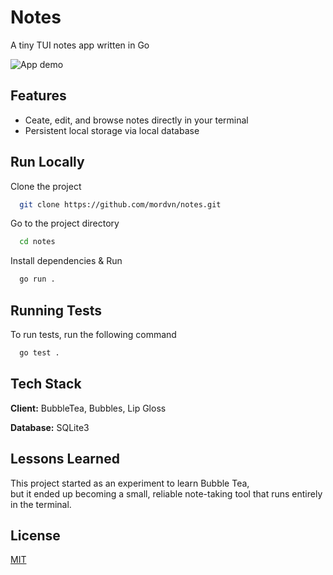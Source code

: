 
# Notes

A tiny TUI notes app written in Go


![App demo](media/demo.gif)


## Features

- Сeate, edit, and browse notes directly in your terminal 
- Persistent local storage via local database


## Run Locally

Clone the project

```bash
  git clone https://github.com/mordvn/notes.git
```

Go to the project directory

```bash
  cd notes
```

Install dependencies & Run

```bash
  go run .
```


## Running Tests

To run tests, run the following command

```bash
  go test .
```


## Tech Stack

**Client:** BubbleTea, Bubbles, Lip Gloss

**Database:** SQLite3


## Lessons Learned

This project started as an experiment to learn Bubble Tea,  
but it ended up becoming a small, reliable note-taking tool that runs entirely in the terminal.


## License

[MIT](https://choosealicense.com/licenses/mit/)

